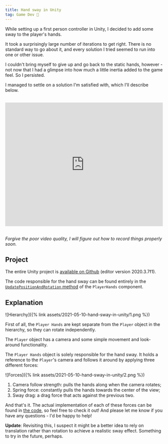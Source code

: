 ```yaml
---
title: Hand sway in Unity
tag: Game Dev 👾
---
```


While setting up a first person controller in Unity, I decided to add some sway to the player's hands.

It took a surprisingly large number of iterations to get right. There is no standard way to go about it, and every solution I tried seemed to run into one or other issue.

I couldn't bring myself to give up and go back to the static hands, however - not now that I had a glimpse into how much a little inertia added to the game feel. So I persisted.

I managed to settle on a solution I'm satisfied with, which I'll describe below.

<br>

<!-- markdownlint-disable no-inline-html -->
<div style="position: relative; padding-bottom: 78.18627450980392%; height: 0;"><iframe src="https://www.loom.com/embed/adbb51721e5f4e40a7d905452b714ab1" frameborder="0" webkitallowfullscreen mozallowfullscreen allowfullscreen style="position: absolute; top: 0; left: 0; width: 100%; height: 100%;"></iframe></div>
<!-- markdownlint-enable no-inline-html -->

<br>

_Forgive the poor video quality, I will figure out how to record things properly soon._

## Project

The entire Unity project is [available on Github](https://github.com/marcospgp/hand-sway) (editor version 2020.3.7f1).

The code responsible for the hand sway can be found entirely in the [`UpdatePositionAndRotation` method](https://github.com/marcospgp/Hand-Sway/blob/main/Assets/Components/Player/Hands/PlayerHands.cs#L120) of the `PlayerHands` component.

## Explanation

![Hierarchy]({% link assets/2021-05-10-hand-sway-in-unity/1.png %})

First of all, the `Player Hands` are kept separate from the `Player` object in the hierarchy, so they can rotate independently.

The `Player` object has a camera and some simple movement and look-around functionality.

The `Player Hands` object is solely responsible for the hand sway. It holds a reference to the `Player`'s camera and follows it around by applying three different forces:

![Forces]({% link assets/2021-05-10-hand-sway-in-unity/2.png %})

1. Camera follow strength: pulls the hands along when the camera rotates;
2. Spring force: constantly pulls the hands towards the center of the view;
3. Sway drag: a drag force that acts against the previous two.

And that's it. The actual implementation of each of these forces can be found in [the code](https://github.com/marcospgp/Hand-Sway/blob/main/Assets/Components/Player/Hands/PlayerHands.cs#L120), so feel free to check it out! And please let me know if you have any questions - I'd be happy to help!

**Update**: Revisiting this, I suspect it might be a better idea to rely on translation rather than rotation to achieve a realistic sway effect. Something to try in the future, perhaps.
